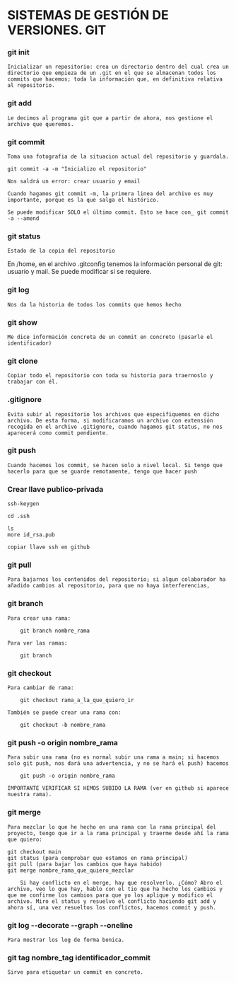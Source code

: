 # SISTEMAS DE GESTIÓN DE VERSIONES. GIT

### git init

    Inicializar un repositorio: crea un directorio dentro del cual crea un directorio que empieza de un .git en el que se almacenan todos los commits que hacemos; toda la información que, en definitiva relativa al repositorio.

### git add

    Le decimos al programa git que a partir de ahora, nos gestione el archivo que queremos.

### git commit

    Toma una fotografia de la situacion actual del repositorio y guardala.

    git commit -a -m "Inicializo el repositorio"

    Nos saldrá un error: crear usuario y email

    Cuando hagamos git commit -m, la primera linea del archivo es muy importante, porque es la que salga el histórico.

    Se puede modificar SOLO el último commit. Esto se hace con_ git commit -a --amend

### git status

    Estado de la copia del repositorio


En /home, en el archivo .gitconfig tenemos la información personal de git: usuario y mail. Se puede modificar si se requiere.

### git log

    Nos da la historia de todos los commits que hemos hecho

### git show 

    Me dice información concreta de un commit en concreto (pasarle el identificador)

### git clone

    Copiar todo el repositorio con toda su historia para traernoslo y trabajar con él.

### .gitignore

    Evita subir al repositorio los archivos que especifiquemos en dicho archivo. De esta forma, si modificaramos un archivo con extensión recogida en el archivo .gitignore, cuando hagamos git status, no nos aparecerá como commit pendiente.

### git push

    Cuando hacemos los commit, se hacen solo a nivel local. Si tengo que hacerlo para que se guarde remotamente, tengo que hacer push

### Crear llave publico-privada

    ssh-keygen

    cd .ssh

    ls 
    more id_rsa.pub

    copiar llave ssh en github

### git pull

    Para bajarnos los contenidos del repositorio; si algun colaborador ha añadido cambios al repositorio, para que no haya interferencias, 

### git branch

    Para crear una rama:

        git branch nombre_rama

    Para ver las ramas:

        git branch

### git checkout

    Para cambiar de rama:

        git checkout rama_a_la_que_quiero_ir

    También se puede crear una rama con:

        git checkout -b nombre_rama

### git push -o origin nombre_rama

    Para subir una rama (no es normal subir una rama a main; si hacemos solo git push, nos dará una advertencia, y no se hará el push) hacemos

        git push -o origin nombre_rama

    IMPORTANTE VERIFICAR SI HEMOS SUBIDO LA RAMA (ver en github si aparece nuestra rama).

### git merge

    Para mezclar lo que he hecho en una rama con la rama principal del proyecto, tengo que ir a la rama principal y traerme desde ahí la rama que quiero:

    git checkout main
    git status (para comprobar que estamos en rama principal)
    git pull (para bajar los cambios que haya habido)
    git merge nombre_rama_que_quiero_mezclar

        Si hay conflicto en el merge, hay que resolverlo. ¿Cómo? Abro el archivo, veo lo que hay, hablo con el tio que ha hecho los cambios y que me confirme los cambios para que yo los aplique y modifico el archivo. Miro el status y resuelvo el conflicto haciendo git add y ahora sí, una vez resueltos los conflictos, hacemos commit y push.

### git log --decorate --graph --oneline

    Para mostrar los log de forma bonica.

### git tag nombre_tag identificador_commit

    Sirve para etiquetar un commit en concreto.

    

